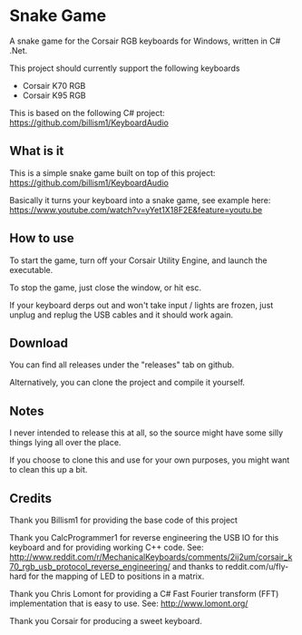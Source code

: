 Snake Game
=============

A snake game for the Corsair RGB keyboards for Windows, written in C# .Net.

This project should currently support the following keyboards
* Corsair K70 RGB
* Corsair K95 RGB

This is based on the following C# project:
https://github.com/billism1/KeyboardAudio

What is it
----------

This is a simple snake game built on top of this project: https://github.com/billism1/KeyboardAudio

Basically it turns your keyboard into a snake game, see example here: https://www.youtube.com/watch?v=yYet1X18F2E&feature=youtu.be

How to use
----------

To start the game, turn off your Corsair Utility Engine, and launch the executable.

To stop the game, just close the window, or hit esc.

If your keyboard derps out and won't take input / lights are frozen, just unplug and replug the USB cables and it should work again.

Download
--------

You can find all releases under the "releases" tab on github.

Alternatively, you can clone the project and compile it yourself.

Notes
-----
I never intended to release this at all, so the source might have some silly things lying all over the place.

If you choose to clone this and use for your own purposes, you might want to clean this up a bit.

Credits
-------
Thank you Billism1 for providing the base code of this project

Thank you CalcProgrammer1 for reverse engineering the USB IO for this keyboard and for providing working C++ code. See: http://www.reddit.com/r/MechanicalKeyboards/comments/2ij2um/corsair_k70_rgb_usb_protocol_reverse_engineering/ and thanks to reddit.com/u/fly-hard for the mapping of LED to positions in a matrix.

Thank you Chris Lomont for providing a C# Fast Fourier transform (FFT) implementation that is easy to use. See: http://www.lomont.org/

Thank you Corsair for producing a sweet keyboard.
